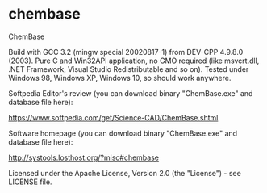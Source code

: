 # chembase
ChemBase

Build with GCC 3.2 (mingw special 20020817-1) from DEV-CPP 4.9.8.0 (2003).
Pure C and Win32API application, no GMO required
(like msvcrt.dll, .NET Framework, Visual Studio Redistributable and so on).
Tested under Windows 98, Windows XP, Windows 10, so should work anywhere.

Softpedia Editor's review (you can download binary "ChemBase.exe" and database file here):

https://www.softpedia.com/get/Science-CAD/ChemBase.shtml
 
Software homepage (you can download binary "ChemBase.exe" and database file here):

http://systools.losthost.org/?misc#chembase

Licensed under the Apache License, Version 2.0 (the "License") - see LICENSE file.
